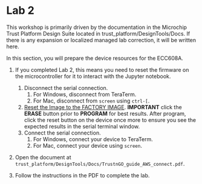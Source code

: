 # Lab 2

This workshop is primarily driven by the documentation in the Microchip Trust Platform Design Suite located in trust_platform/DesignTools/Docs.  If there is any expansion or localized managed lab correction, it will be written here.


In this section, you will prepare the device resources for the ECC608A.

1. If you completed Lab 2, this means you need to reset the firmware on the microcontroller for it to interact with the Jupyter notebook.
   1. Disconnect the serial connection.
      1. For Windows, disconnect from TeraTerm.
      2. For Mac, disconnect from `screen` using `ctrl-[`.
   2. [Reset the Image to the FACTORY IMAGE](https://microchipdeveloper.com/authentication:cryptoauth-factory-reset). **IMPORTANT** click the **ERASE** button prior to **PROGRAM** for best results.  After program, click the reset button on the device once more to ensure you see the expected results in the serial terminal window.
   1. Connect the serial connection.
      1. For Windows, connect your device to TeraTerm.
      2. For Mac, connect your device using `screen`.

2. Open the document at `trust_platform/DesignTools/Docs/TrustnGO_guide_AWS_connect.pdf`.
3. Follow the instructions in the PDF to complete the lab.
